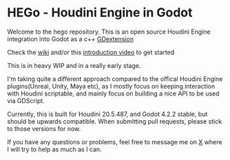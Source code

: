# HEGo - Houdini Engine in Godot
 
Welcome to the hego repository. This is an open source Houdini Engine integration into Godot as a c++ [GDextension](https://docs.godotengine.org/en/stable/tutorials/scripting/gdextension/what_is_gdextension.html)

Check the [wiki](https://github.com/peterprickarz/hego/wiki) and/or this [introduction video](https://youtu.be/5iYb76kwDjU) to get started

This is in heavy WIP and in a really early stage.

I'm taking quite a different approach compared to the offical Houdini Engine plugins(Unreal, Unity, Maya etc), as I mostly focus on keeping interaction with Houdini scriptable, and mainly focus on building a nice API to be used via GDScript.

Currently, this is built for Houdini 20.5.487, and Godot 4.2.2 stable, but should be upwards compatible. When submitting pull requests, please stick to those versions for now.

If you have any questions or problems, feel free to message me on [X](https://x.com/prickarz) where I will try to help as much as I can.

